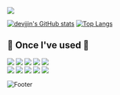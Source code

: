 <div align="center">
  <img src="https://capsule-render.vercel.app/api?type=waving&color=auto&text=jjin's%20GitHub%20👋&animation=twinkling&fontSize=35&fontAlignY=40&fontAlign=70&height=180" />

   [![devjjin's GitHub stats](https://github-readme-stats.vercel.app/api?username=devjjin)](https://github.com/devjjin/github-readme-stats)
[![Top Langs](https://github-readme-stats.vercel.app/api/top-langs/?username=devjjin&layout=compact)](https://github.com/devjjin/github-readme-stats)

<div align="center">
<h2>🔨 Once I've used 🔨</h2>
    <img src="https://img.shields.io/badge/React-61DAFB?style=flat&logo=React&logoColor=white" />
    <img src="https://img.shields.io/badge/Typescript-3178C6?style=flat&logo=Typescript&logoColor=white" /> 
    <img src="https://img.shields.io/badge/ReactQuery-FF4154?style=flat&logo=reactquery&logoColor=white" />
    <img src="https://img.shields.io/badge/Recoil-3578E5?style=flat&logo=Recoil&logoColor=white" />
    <img src="https://img.shields.io/badge/Redux-764ABC?style=flat&logo=Redux&logoColor=white" />
  <br>
    <img src="https://img.shields.io/badge/Styled-components-DB7093?style=flat&logo=styledcomponents&logoColor=white" />
    <img src="https://img.shields.io/badge/Tailwind-css-06B6D4?style=flat&logo=tailwindcss&logoColor=white" />
    <img src="https://img.shields.io/badge/javascript-F7DF1E?style=flat-square&logo=javascript&logoColor=black" /> 
    <img src="https://img.shields.io/badge/html5-E34F26?style=flat-square&logo=html5&logoColor=white"/ > 
    <img src="https://img.shields.io/badge/css-1572B6?style=flat-square&logo=css3&logoColor=white" /> 
</div>

![Footer](https://capsule-render.vercel.app/api?type=waving&color=auto&height=80&section=footer)

